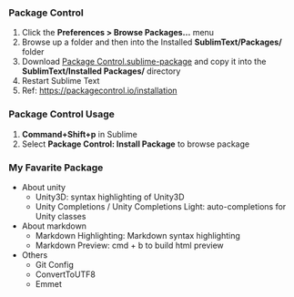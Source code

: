 ### Package Control
1. Click the **Preferences > Browse Packages…** menu
2. Browse up a folder and then into the Installed **SublimText/Packages/** folder
3. Download [Package Control.sublime-package](https://packagecontrol.io/Package%20Control.sublime-package) and copy it into the **SublimText/Installed Packages/** directory
4. Restart Sublime Text
5. Ref: <https://packagecontrol.io/installation>

### Package Control Usage
1. **Command+Shift+p** in Sublime
2. Select **Package Control: Install Package** to browse package

### My Favarite Package
- About unity
  - Unity3D: syntax highlighting of Unity3D
  - Unity Completions / Unity Completions Light: auto-completions for Unity classes
- About markdown
  - Markdown​ Highlighting: Markdown syntax highlighting
  - Markdown Preview: cmd + b to build html preview
- Others
  - Git Config
  - ConvertToUTF8
  - Emmet
